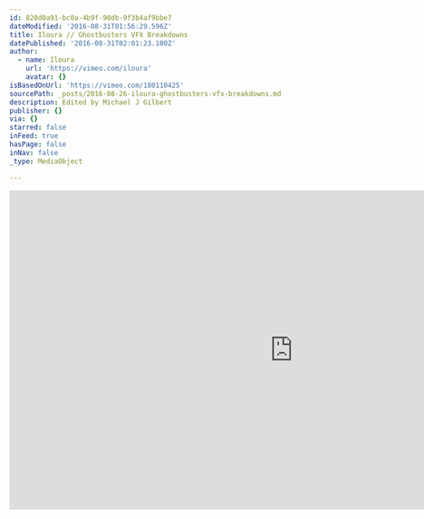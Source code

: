 ```yaml
---
id: 820d0a91-bc0a-4b9f-90db-9f3b4af9bbe7
dateModified: '2016-08-31T01:56:29.596Z'
title: Iloura // Ghostbusters VFX Breakdowns
datePublished: '2016-08-31T02:01:23.100Z'
author:
  - name: Iloura
    url: 'https://vimeo.com/iloura'
    avatar: {}
isBasedOnUrl: 'https://vimeo.com/180110425'
sourcePath: _posts/2016-08-26-iloura-ghostbusters-vfx-breakdowns.md
description: Edited by Michael J Gilbert
publisher: {}
via: {}
starred: false
inFeed: true
hasPage: false
inNav: false
_type: MediaObject

---
```

<iframe src="https://cdn.embedly.com/widgets/media.html?src=https%3A%2F%2Fplayer.vimeo.com%2Fvideo%2F180110425&amp;url=https%3A%2F%2Fvimeo.com%2F180110425&amp;image=https%3A%2F%2Fi.vimeocdn.com%2Fvideo%2F588256763_1280.jpg&amp;key=b7d04c9b404c499eba89ee7072e1c4f7&amp;type=text%2Fhtml&amp;schema=vimeo" width="1000" height="563" scrolling="no" frameborder="0" allowfullscreen="" style=""></iframe>